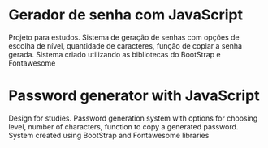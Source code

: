 # Gerador de senha com JavaScript

Projeto para estudos. Sistema de geração de senhas com opções de escolha de nível, quantidade de caracteres, função de copiar a senha gerada.
Sistema criado utilizando as bibliotecas do BootStrap e Fontawesome

# Password generator with JavaScript

Design for studies. Password generation system with options for choosing level, number of characters, function to copy a generated password.
System created using BootStrap and Fontawesome libraries

